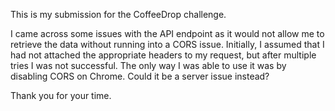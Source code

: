 This is my submission for the CoffeeDrop challenge.

I came across some issues with the API endpoint as it would not allow me to retrieve the data without running into a CORS issue. 
Initially, I assumed that I had not attached the appropriate headers to my request, but after multiple tries I was not successful. 
The only way I was able to use it was by disabling CORS on Chrome. Could it be a server issue instead?

Thank you for your time. 
